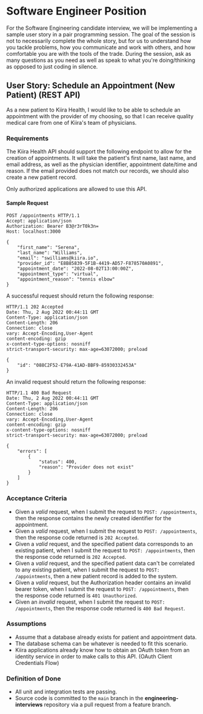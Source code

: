 # Software Engineer Position

For the Software Engineering candidate interview, we will be implementing a sample user story in a pair programming session. The goal of the session is not to necessarily complete the whole story, but for us to understand how you tackle problems, how you communicate and work with others, and how comfortable you are with the tools of the trade. During the session, ask as many questions as you need as well as speak to what you're doing/thinking as opposed to just coding in silence.

## User Story: Schedule an Appointment (New Patient) (REST API)

As a new patient to Kiira Health, I would like to be able to schedule an appointment with the provider of my choosing, so that I can receive quality medical care from one of Kiira's team of physicians.

### Requirements

The Kiira Health API should support the following endpoint to allow for the creation of appointments. It will take the patient's first name, last name, and email address, as well as the physician identifier, appointment date/time and reason. If the email provided does not match our records, we should also create a new patient record.

Only authorized applications are allowed to use this API.

#### Sample Request

```http
POST /appointments HTTP/1.1
Accept: application/json
Authorization: Bearer B3@r3rT0k3n=
Host: localhost:3000

{
    "first_name": "Serena",
    "last_name": "Williams",
    "email": "swilliams@kiira.io",
    "provider_id": "E8B85839-5F1B-4419-AD57-F878570A0891",
    "appointment_date": "2022-08-02T13:00:00Z",
    "appointment_type": "virtual",
    "appointment_reason": "tennis elbow"
}
```

A successful request should return the following response:

```http
HTTP/1.1 202 Accepted
Date: Thu, 2 Aug 2022 00:44:11 GMT
Content-Type: application/json
Content-Length: 206
Connection: close
vary: Accept-Encoding,User-Agent
content-encoding: gzip
x-content-type-options: nosniff
strict-transport-security: max-age=63072000; preload

{
    "id": "088C2F52-E79A-41AD-BBF9-85930332453A"
}
```

An invalid request should return the following response:

```http
HTTP/1.1 400 Bad Request
Date: Thu, 2 Aug 2022 00:44:11 GMT
Content-Type: application/json
Content-Length: 206
Connection: close
vary: Accept-Encoding,User-Agent
content-encoding: gzip
x-content-type-options: nosniff
strict-transport-security: max-age=63072000; preload

{
    "errors": [
        {
            "status": 400,
            "reason": "Provider does not exist"
        }
    ]
}
```

### Acceptance Criteria

- Given a _valid_ request, when I submit the request to `POST: /appointments`, then the response contains the newly created identifier for the appointment.
- Given a _valid_ request, when I submit the request to `POST: /appointments`, then the response code returned is `202 Accepted`.
- Given a _valid_ request, and the specified patient data corresponds to an existing patient, when I submit the request to `POST: /appointments`, then the response code returned is `202 Accepted`.
- Given a _valid_ request, and the specified patient data can't be correlated to any existing patient, when I submit the request to `POST: /appointments`, then a new patient record is added to the system.
- Given a _valid_ request, but the Authorization header contains an invalid bearer token, when I submit the request to `POST: /appointments`, then the response code returned is `401 Unauthorized`.
- Given an _invalid_ request, when I submit the request to `POST: /appointments`, then the response code returned is `400 Bad Request`.

### Assumptions

- Assume that a database already exists for patient and appointment data.
- The database schema can be whatever is needed to fit this scenario.
- Kiira applications already know how to obtain an OAuth token from an identity service in order to make calls to this API. (OAuth Client Credentials Flow)

### Definition of Done

- All unit and integration tests are passing.
- Source code is committed to the `main` branch in the __engineering-interviews__ repository via a pull request from a feature branch.